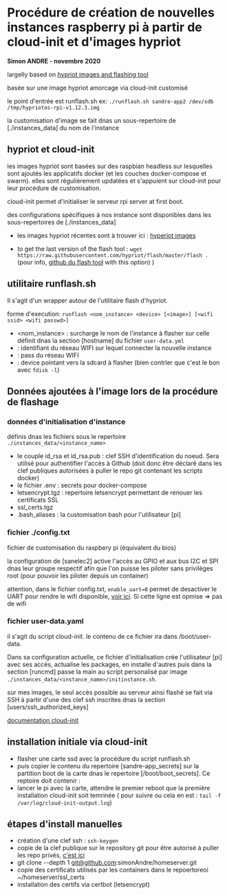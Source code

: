 # Procédure de création de nouvelles instances raspberry pi à partir de cloud-init et d'images hypriot 

**Simon ANDRE - novembre 2020**

largelly based on [hypriot images and flashing tool](https://blog.hypriot.com)





basée sur une image hypriot
amorcage via cloud-init customisé

le point d'entrée est runflash.sh ex: `./runflash.sh sandre-app2 /dev/sdb /tmp/hypriotos-rpi-v1.12.3.img`

la customisation d'image se fait dnas un sous-repertoire de [./instances_data] du nom de l'instance



## hypriot et cloud-init

les images hypriot sont basées sur des raspbian headless sur lesquelles sont ajoutés les applicatifs docker (et les couches docker-compose et swarm).
elles sont régulièrement updatées et s'appuient sur cloud-init pour leur procédure de customisation.

cloud-init permet d'initialiser le serveur  rpi server at first boot.

des configurations spécifiques à nos instance sont disponibles dans les sous-repertoires de [./instances_data]

* les images hypriot récentes sont à trouver ici : [hyperiot images](https://blog.hypriot.com/downloads/) 

* to get the last version of the  flash tool : `wget https://raw.githubusercontent.com/hypriot/flash/master/flash .`   (pour info, [github du flash tool](https://github.com/hypriot/flash) with this option) )

## utilitaire runflash.sh

Il s'agit d'un wrapper autour de l'utilitaire flash d'hypriot.

forme d'execution: `runflash <nom_instance> <device> [<image>] [<wifi ssid> <wifi passwd>]`

  *   <nom_instance> : surcharge le nom de l'instance à flasher sur celle définit dnas la section [hostname] du fichier `user-data.yml`
  *   <wifi ssid> : identifiant du réseau WIFI sur lequel connecter la nouvelle instance 
  *   <wifi passwd> : pass du réseau WIFI
  *   <device> : device pointant vers la sdcard à flasher (bien contrler que c'est le bon avec `fdisk -l`)


## Données ajoutées à l'image lors de la procédure de flashage

### données d'initialisation d'instance

définis dnas les fichiers sous le repertoire `./instances_data/<instance_name>`

  * le couple id_rsa et id_rsa.pub : clef SSH d'identification du noeud. Sera utilisé pour authentifier l'accès à Github (doit donc être déclaré dans les clef publiques autorisées à puller le repo git contenant les scripts docker)
  * le fichier .env : secrets pour docker-compose
  * letsencrypt.tgz : repertoire letsencrypt permettant de renouer les certificats SSL 
  * ssl_certs.tgz 
  * .bash_aliases : la customisation bash pour l'utilisateur [pi]


### fichier ./config.txt

fichier de customisation du raspbery pi (équivalent du bios)

la configuration de [sanelec2] active l'accès au GPIO et aux bus I2C et SPI dnas leur groupe respectif afin que l'on puisse les piloter sans privilèges root (pour pouvoir les piloter depuis un container)

attention, dans le fichier config.txt, `enable_uart=0` permet de desactiver le UART pour rendre le wifi disponible, [voir ici](https://github.com/hypriot/blog/issues/60). Si cette ligne est opmise => pas de wifi

### fichier user-data.yaml

il s'agit du script cloud-init. le contenu de ce fichier ira dans /boot/user-data.

Dans sa configuration actuelle, ce fichier d'initialisation crée l'utilisateur [pi] avec ses accès, actualise les packages, en installe d'autres puis dans la section [runcmd] passe la main au script personalisé par image `./instances_data/<instance_name>/initinstance.sh`.

sur mes images, le seul accès possible au serveur ainsi flashé se fait via SSH à partir d'une des clef ssh inscrites dnas la section [users/ssh_authorized_keys]

[documentation cloud-init](https://cloudinit.readthedocs.io/en/latest/index.html)


## installation initiale via cloud-init

* flasher une carte ssd avec la procédure du script runflash.sh
* puis copier le contenu du repertoire [sandre-app_secrets] sur la partition boot de la carte dnas le repertoire [/boot/boot_secrets]. Ce reptoire doit contenir : 
* lancer le pi avec la carte, attendre le premier reboot que la première installation cloud-init soit temrinée ( pour suivre ou cela en est :  `tail -f /var/log/cloud-init-output.log`)


## étapes d'install manuelles

* création d'une clef ssh : `ssh-keygen`
* copie de la clef publique sur le repository git pour être autorisé à puller les repo privés, [c'est ici](https://github.com/settings/keys)
* git clone --depth 1 git@github.com:simonAndre/homeserver.git
* copie des certificats utilisés par les containers dans le repoertoreoi ~/homeserver/ssl_certs
* installation des certifs via certbot (letsencrypt)
